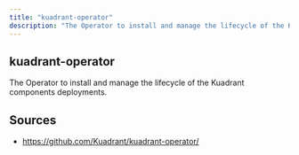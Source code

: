 ```yaml
---
title: "kuadrant-operator"
description: "The Operator to install and manage the lifecycle of the Kuadrant components deployments."
---
```


## kuadrant-operator

The Operator to install and manage the lifecycle of the Kuadrant components deployments.

## Sources

- https://github.com/Kuadrant/kuadrant-operator/

